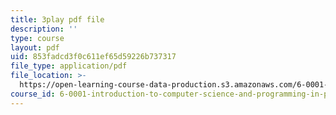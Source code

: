 ```yaml
---
title: 3play pdf file
description: ''
type: course
layout: pdf
uid: 853fadcd3f0c611ef65d59226b737317
file_type: application/pdf
file_location: >-
  https://open-learning-course-data-production.s3.amazonaws.com/6-0001-introduction-to-computer-science-and-programming-in-python-fall-2016/853fadcd3f0c611ef65d59226b737317_mrvBnZIEsZY.pdf
course_id: 6-0001-introduction-to-computer-science-and-programming-in-python-fall-2016
---
```

